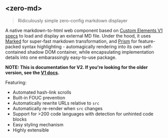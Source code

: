 ## &lt;zero-md&gt;

> Ridiculously simple zero-config markdown displayer

A native markdown-to-html web component based on [Custom Elements V1 specs](https://www.w3.org/TR/custom-elements/)
to load and display an external MD file. Under the hood, it uses [Marked](https://github.com/markedjs/marked) for
super-fast markdown transformation, and [Prism](https://github.com/PrismJS/prism) for feature-packed syntax
highlighting - automagically rendering into its own self-contained shadow DOM container, while encapsulating
implementation details into one embarassingly easy-to-use package.

**NOTE: This is documentation for V2. If you're looking for the older version, see the [V1 docs](https://zerodevx.github.io/zero-md/v1/).**

Featuring:

* Automated hash-link scrolls
* Built-in FOUC prevention
* Automatically rewrite URLs relative to `src`
* Automatically re-render when `src` changes
* Support for >200 code languages with detection for unhinted code blocks
* Easy styling mechanism
* Highly extensible
